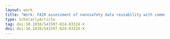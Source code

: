 ```yaml
---
layout: work
title: "Work: FAIR assessment of nanosafety data reusability with community standards"
type: ScholarlyArticle
tag: doi:10.1038/S41597-024-03324-X
doi: doi:10.1038/S41597-024-03324-X
---
```

